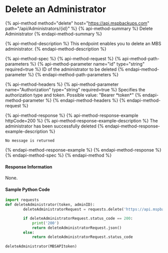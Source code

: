 # Delete an Administrator

{% api-method method="delete" host="https://api.mspbackups.com" path="/api/Administrators/{id}" %}
{% api-method-summary %}
Delete Administrator
{% endapi-method-summary %}

{% api-method-description %}
This endpoint enables you to delete an MBS administrator.
{% endapi-method-description %}

{% api-method-spec %}
{% api-method-request %}
{% api-method-path-parameters %}
{% api-method-parameter name="id" type="string" required=true %}
ID of the administrator to be deleted
{% endapi-method-parameter %}
{% endapi-method-path-parameters %}

{% api-method-headers %}
{% api-method-parameter name="Authorization" type="string" required=true %}
Specifies the authorization type and token. Possible value: "Bearer \*token\*"
{% endapi-method-parameter %}
{% endapi-method-headers %}
{% endapi-method-request %}

{% api-method-response %}
{% api-method-response-example httpCode=200 %}
{% api-method-response-example-description %}
The administrator has been successfully deleted
{% endapi-method-response-example-description %}

```
No message is returned
```
{% endapi-method-response-example %}
{% endapi-method-response %}
{% endapi-method-spec %}
{% endapi-method %}

#### Response Information

None.

#### Sample Python Code

```python
import requests
def deleteAdministrator(token, adminID):
		deleteAdministratorRequest = requests.delete('https://api.mspbackups.com/api/Administrators/' + adminID, headers = {"Authorization": "Bearer " + token})

		if deleteAdministratorRequest.status_code == 200:
			print('200')
			return deleteAdministratorRequest.json()
		else:
			return deleteAdministratorRequest.status_code
			
deleteAdministrator(MBSAPItoken)
```

